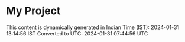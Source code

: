 # My Project

This content is dynamically generated in Indian Time (IST): 2024-01-31 13:14:56 IST
Converted to UTC: 2024-01-31 07:44:56 UTC
